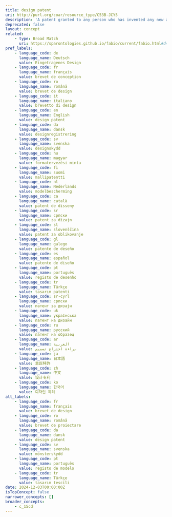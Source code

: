 ```yaml
---
title: design patent
uri: http://purl.org/coar/resource_type/C53B-JCY5
description: 'A patent granted to any person who has invented any new and non-obvious ornamental design for an article of manufacture. The design patent protects only the appearance of an article, but not its structural or functional features. [Source: Adapted from https://www.uspto.gov/patents/basics/types-patent-applications/design-patent-application-guide#def]'
deprecated: false
layout: concept
related:
    - type: Broad Match
      uri: https://sparontologies.github.io/fabio/current/fabio.html#d4e4551
pref_labels:
    - language_code: de
      language_name: Deutsch
      value: Eingetragenes Design
    - language_code: fr
      language_name: français
      value: brevet de conception
    - language_code: ro
      language_name: română
      value: brevet de design
    - language_code: it
      language_name: italiano
      value: brevetto di design
    - language_code: en
      language_name: English
      value: design patent
    - language_code: da
      language_name: dansk
      value: designregistrering
    - language_code: sv
      language_name: svenska
      value: designskydd
    - language_code: hu
      language_name: magyar
      value: formatervezési minta
    - language_code: fi
      language_name: suomi
      value: mallipatentti
    - language_code: nl
      language_name: Nederlands
      value: modelbescherming
    - language_code: ca
      language_name: català
      value: patent de disseny
    - language_code: sr
      language_name: српски
      value: patent za dizajn
    - language_code: sl
      language_name: slovenščina
      value: patent za oblikovanje
    - language_code: gl
      language_name: galego
      value: patente de deseño
    - language_code: es
      language_name: español
      value: patente de diseño
    - language_code: pt
      language_name: português
      value: registo de desenho
    - language_code: tr
      language_name: Türkçe
      value: tasarım patenti
    - language_code: sr-cyrl
      language_name: српски
      value: патент за дизајн
    - language_code: uk
      language_name: українська
      value: патент на дизайн
    - language_code: ru
      language_name: русский
      value: патент на образец
    - language_code: ar
      language_name: العربية
      value: براءة اختراع تصميم
    - language_code: ja
      language_name: 日本語
      value: 意匠特許
    - language_code: zh
      language_name: 中文
      value: 设计专利
    - language_code: ko
      language_name: 한국어
      value: 디자인 특허
alt_labels:
    - language_code: fr
      language_name: français
      value: brevet de design
    - language_code: ro
      language_name: română
      value: brevet de proiectare
    - language_code: da
      language_name: dansk
      value: design patent
    - language_code: sv
      language_name: svenska
      value: mönsterskydd
    - language_code: pt
      language_name: português
      value: registo de modelo
    - language_code: tr
      language_name: Türkçe
      value: tasarım tescili
date: 2024-12-03T00:00:00Z
isTopConcept: false
narrower_concepts: []
broader_concepts:
    - c_15cd
---
```


